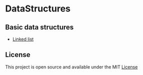 # DataStructures

## Basic data structures
- [Linked list](Sources/DataStructures/LinkedList)

## License
This project is open source and available under the MIT [License](https://github.com/FTL2826/DataStructures/blob/main/LICENSE)